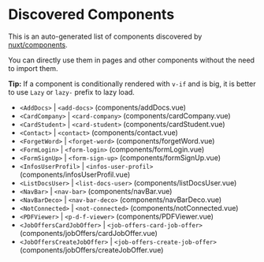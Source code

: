 # Discovered Components

This is an auto-generated list of components discovered by [nuxt/components](https://github.com/nuxt/components).

You can directly use them in pages and other components without the need to import them.

**Tip:** If a component is conditionally rendered with `v-if` and is big, it is better to use `Lazy` or `lazy-` prefix to lazy load.

- `<AddDocs>` | `<add-docs>` (components/addDocs.vue)
- `<CardCompany>` | `<card-company>` (components/cardCompany.vue)
- `<CardStudent>` | `<card-student>` (components/cardStudent.vue)
- `<Contact>` | `<contact>` (components/contact.vue)
- `<ForgetWord>` | `<forget-word>` (components/forgetWord.vue)
- `<FormLogin>` | `<form-login>` (components/formLogin.vue)
- `<FormSignUp>` | `<form-sign-up>` (components/formSignUp.vue)
- `<InfosUserProfil>` | `<infos-user-profil>` (components/infosUserProfil.vue)
- `<ListDocsUser>` | `<list-docs-user>` (components/listDocsUser.vue)
- `<NavBar>` | `<nav-bar>` (components/navBar.vue)
- `<NavBarDeco>` | `<nav-bar-deco>` (components/navBarDeco.vue)
- `<NotConnected>` | `<not-connected>` (components/notConnected.vue)
- `<PDFViewer>` | `<p-d-f-viewer>` (components/PDFViewer.vue)
- `<JobOffersCardJobOffer>` | `<job-offers-card-job-offer>` (components/jobOffers/cardJobOffer.vue)
- `<JobOffersCreateJobOffer>` | `<job-offers-create-job-offer>` (components/jobOffers/createJobOffer.vue)
